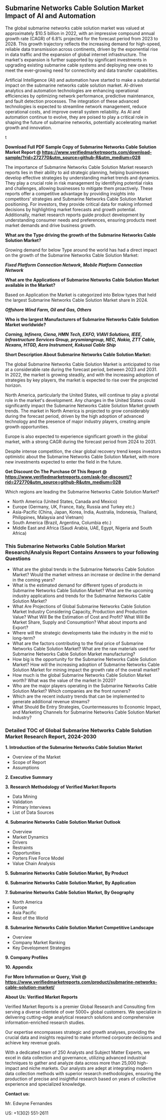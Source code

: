 <h2>Submarine Networks Cable Solution Market Impact of AI and Automation</h2><p>The global submarine networks cable solution market was valued at approximately $10.5 billion in 2022, with an impressive compound annual growth rate (CAGR) of 6.8% projected for the forecast period from 2023 to 2028. This growth trajectory reflects the increasing demand for high-speed, reliable data transmission across continents, driven by the exponential rise in data traffic and the expansion of global internet infrastructure. The market's expansion is further supported by significant investments in upgrading existing submarine cable systems and deploying new ones to meet the ever-growing need for connectivity and data transfer capabilities.</p><p>Artificial Intelligence (AI) and automation have started to make a substantial impact on the submarine networks cable solution market. AI-driven analytics and automation technologies are enhancing operational efficiencies by optimizing network performance, predictive maintenance, and fault detection processes. The integration of these advanced technologies is expected to streamline network management, reduce operational costs, and improve overall system reliability. As AI and automation continue to evolve, they are poised to play a critical role in shaping the future of submarine networks, potentially accelerating market growth and innovation.</p>t</p><p id="" class=""><strong>Download Full PDF Sample Copy of Submarine Networks Cable Solution Market Report @ <a href="https://www.verifiedmarketreports.com/download-sample/?rid=272770&utm_source=github-R&utm_medium=028" target="_blank">https://www.verifiedmarketreports.com/download-sample/?rid=272770&utm_source=github-R&utm_medium=028</a></strong></p><p>The importance of&nbsp;Submarine Networks Cable Solution Market research reports lies in their ability to aid strategic planning, helping businesses develop effective strategies by understanding market trends and dynamics. They play a crucial role in risk management by identifying potential risks and challenges, allowing businesses to mitigate them proactively. These reports offer a competitive advantage by providing insights into competitors' strategies and Submarine Networks Cable Solution Market positioning. For investors, they provide critical data for making informed decisions by highlighting market forecasts and growth potential. Additionally, market research reports guide product development by understanding consumer needs and preferences, ensuring products meet market demands and drive business growth.</p><p><strong>What are the&nbsp;Type driving the growth of the Submarine Networks Cable Solution Market?</strong></p><p id="" class="">Growing demand for below Type around the world has had a direct impact on the growth of the Submarine Networks Cable Solution Market:</p><em><strong>Fixed Platform Connection Network, Mobile Platform Connection Network</strong></em></p><strong>What are the&nbsp;Applications&nbsp;of Submarine Networks Cable Solution Market available in the Market?</strong></p><p id="" class="">Based on Application the Market is categorized into Below types that held the largest Submarine Networks Cable Solution Market share In 2024.</p><em><strong>Offshore Wind Farm, Oil and Gas, Others</strong></em></p><strong>Who is the largest Manufacturers of Submarine Networks Cable Solution Market worldwide?</strong></p><p><em><strong>Corning, Infinera, Ciena, HMN Tech, EXFO, VIAVI Solutions, IEEE, Infrastructure Services Group, prysmiangroup, NEC, Nokia, ZTT Cable, Nexans, HTGD, Aero Instrument, Kokusai Cable Ship</strong></em></p><p id="" class=""><strong>Short Description About Submarine Networks Cable Solution Market:</strong></p><p>The global Submarine Networks Cable Solution Market is anticipated to rise at a considerable rate during the forecast period, between 2023 and 2031. In 2022, the market is growing steadily, and with the increasing adoption of strategies by key players, the market is expected to rise over the projected horizon.</p><p>North America, particularly the United States, will continue to play a pivotal role in the market's development. Any changes in the United States could significantly impact the Submarine Networks Cable Solution Market growth trends. The market in North America is projected to grow considerably during the forecast period, driven by the high adoption of advanced technology and the presence of major industry players, creating ample growth opportunities.</p><p>Europe is also expected to experience significant growth in the global market, with a strong CAGR during the forecast period from 2024 to 2031.</p><p>Despite intense competition, the clear global recovery trend keeps investors optimistic about the Submarine Networks Cable Solution Market, with more new investments expected to enter the field in the future.</p><p id="" class=""><strong>Get Discount On The Purchase Of This Report @ <a href="https://www.verifiedmarketreports.com/ask-for-discount/?rid=272770&utm_source=github-R&utm_medium=028" target="_blank">https://www.verifiedmarketreports.com/ask-for-discount/?rid=272770&utm_source=github-R&utm_medium=028</a></strong></p>Which regions are leading the Submarine Networks Cable Solution Market?</p><ul><li>North America (United States, Canada and Mexico)</li><li>Europe (Germany, UK, France, Italy, Russia and Turkey etc.)</li><li>Asia-Pacific (China, Japan, Korea, India, Australia, Indonesia, Thailand, Philippines, Malaysia and Vietnam)</li><li>South America (Brazil, Argentina, Columbia etc.)</li><li>Middle East and Africa (Saudi Arabia, UAE, Egypt, Nigeria and South Africa)</li></ul><h3 id="" class="">This Submarine Networks Cable Solution Market Research/Analysis Report Contains Answers to your following Questions</h3><ul><li>What are the global trends in the Submarine Networks Cable Solution Market? Would the market witness an increase or decline in the demand in the coming years?</li><li>What is the estimated demand for different types of products in Submarine Networks Cable Solution Market? What are the upcoming industry applications and trends for the Submarine Networks Cable Solution Market?</li><li>What Are Projections of Global Submarine Networks Cable Solution Market Industry Considering Capacity, Production and Production Value? What Will Be the Estimation of Cost and Profit? What Will Be Market Share, Supply and Consumption? What about imports and Export?</li><li>Where will the strategic developments take the industry in the mid to long-term?</li><li>What are the factors contributing to the final price of Submarine Networks Cable Solution Market? What are the raw materials used for Submarine Networks Cable Solution Market manufacturing?</li><li>How big is the opportunity for the Submarine Networks Cable Solution Market? How will the increasing adoption of Submarine Networks Cable Solution Market for mining impact the growth rate of the overall market?</li><li>How much is the global Submarine Networks Cable Solution Market worth? What was the value of the market In 2020?</li><li>Who are the major players operating in the Submarine Networks Cable Solution Market? Which companies are the front runners?</li><li>Which are the recent industry trends that can be implemented to generate additional revenue streams?</li><li>What Should Be Entry Strategies, Countermeasures to Economic Impact, and Marketing Channels for Submarine Networks Cable Solution Market Industry?</li></ul><h3 id="" class="">Detailed TOC of Global Submarine Networks Cable Solution Market Research Report, 2024-2030</h3><p id="" class=""><strong>1. Introduction of the Submarine Networks Cable Solution Market</strong></p><ul><li>Overview of the Market</li><li>Scope of Report</li><li>Assumptions</li></ul><p id="" class=""><strong>2. Executive Summary</strong></p><p id="" class=""><strong>3. Research Methodology of Verified Market Reports</strong></p><ul><li>Data Mining</li><li>Validation</li><li>Primary Interviews</li><li>List of Data Sources</li></ul><p id="" class=""><strong>4. Submarine Networks Cable Solution Market Outlook</strong></p><ul><li>Overview</li><li>Market Dynamics</li><li>Drivers</li><li>Restraints</li><li>Opportunities</li><li>Porters Five Force Model</li><li>Value Chain Analysis</li></ul><p id="" class=""><strong>5. Submarine Networks Cable Solution Market, By Product</strong></p><p id="" class=""><strong>6. Submarine Networks Cable Solution Market, By Application</strong></p><p id="" class=""><strong>7. Submarine Networks Cable Solution Market, By Geography</strong></p><ul><li>North America</li><li>Europe</li><li>Asia Pacific</li><li>Rest of the World</li></ul><p id="" class=""><strong>8. Submarine Networks Cable Solution Market Competitive Landscape</strong></p><ul><li>Overview</li><li>Company Market Ranking</li><li>Key Development Strategies</li></ul><p id="" class=""><strong>9. Company Profiles</strong></p><p id="" class=""><strong>10. Appendix</strong></p><p id="" class=""><strong>For More Information or Query, Visit @ <a href="https://www.verifiedmarketreports.com/product/submarine-networks-cable-solution-market/" target="_blank">https://www.verifiedmarketreports.com/product/submarine-networks-cable-solution-market/</a></strong></p><p id="" class=""><strong>About Us: Verified Market Reports</strong></p><p id="" class="">Verified Market Reports is a premier Global Research and Consulting firm serving a diverse clientele of over 5000+ global customers. We specialize in delivering cutting-edge analytical research solutions and comprehensive information-enriched research studies.</p><p id="" class="">Our expertise encompasses strategic and growth analyses, providing the crucial data and insights required to make informed corporate decisions and achieve key revenue goals.</p><p id="" class="">With a dedicated team of 250 Analysts and Subject Matter Experts, we excel in data collection and governance, utilizing advanced industrial techniques to gather and analyze data across more than 25,000 high-impact and niche markets. Our analysts are adept at integrating modern data collection methods with superior research methodologies, ensuring the production of precise and insightful research based on years of collective experience and specialized knowledge.</p><p id="" class=""><strong>Contact us:</strong></p><p id="" class="">Mr. Edwyne Fernandes</p><p id="" class="">US: +1(302) 551-2611</p>